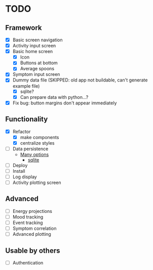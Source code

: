 # TODO

## Framework

- [x] Basic screen navigation
- [x] Activity input screen
- [x] Basic home screen
  - [x] Icon
  - [x] Buttons at bottom
  - [x] Average spoons
- [x] Symptom input screen
- [x] Dummy data file (SKIPPED: old app not buildable, can't generate example file)
  - [x] sqlite?
  - [x] Can prepare data with python...?
- [x] Fix bug: button margins don't appear immediately

## Functionality

- [x] Refactor
  - [x] make components
  - [x] centralize styles
- [ ] Data persistence
  - [Many options](https://taglineinfotech.com/react-native-database/)
    - [sqlite](https://www.npmjs.com/package/react-native-sqlite-storage)
- [ ] Deploy
- [ ] Install
- [ ] Log display
- [ ] Activity plotting screen

## Advanced

- [ ] Energy projections
- [ ] Mood tracking
- [ ] Event tracking
- [ ] Symptom correlation
- [ ] Advanced plotting

## Usable by others

- [ ] Authentication
